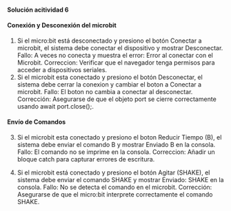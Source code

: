 #### Solución acitividad 6

#### Conexión y Desconexión del microbit
1.  Si el micro:bit está desconectado y presiono el botón Conectar a microbit, el sistema debe conectar el dispositivo y mostrar Desconectar.
Fallo: A veces no conecta y muestra el error: Error al conectar con el Microbit.
Correccion: Verificar que el navegador tenga permisos para acceder a dispositivos seriales.
2.  Si el microbit esta conectado y presiono el botón Desconectar, el sistema debe cerrar la conexion y cambiar el boton a Conectar a microbit.
Fallo: El boton no cambia a conectar al desconectar.
Corrección: Asegurarse de que el objeto port se cierre correctamente usando await port.close();.

#### Envío de Comandos
3.  Si el microbit esta conectado y presiono el boton Reducir Tiempo (B), el sistema debe enviar el comando B y mostrar Enviado B en la consola.
Fallo: El comando no se imprime en la consola.
Correccion: Añadir un bloque catch para capturar errores de escritura.

4.  Si el microbit está conectado y presiono el botón Agitar (SHAKE), el sistema debe enviar el comando SHAKE y mostrar Enviado: SHAKE en la consola.
Fallo: No se detecta el comando en el microbit.
Corrección: Asegurarse de que el micro:bit interprete correctamente el comando SHAKE.


